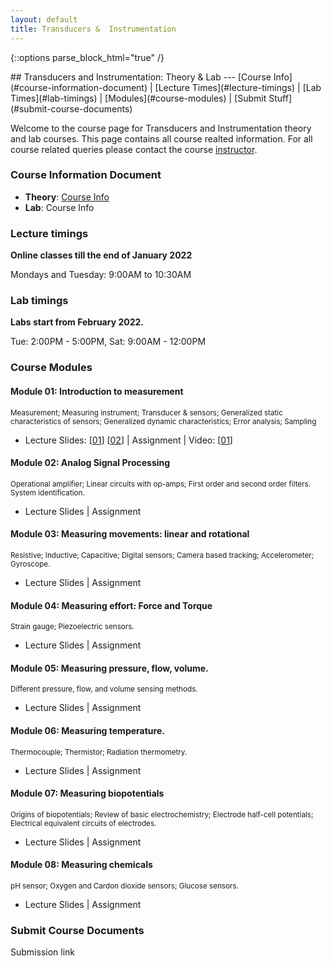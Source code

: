 ```yaml
---
layout: default
title: Transducers &  Instrumentation
---
```

{::options parse_block_html="true" /}
<div class="well">
## Transducers and Instrumentation: Theory & Lab
---
[Course Info](#course-information-document) |
[Lecture Times](#lecture-timings) |
[Lab Times](#lab-timings) |
[Modules](#course-modules) |
[Submit Stuff](#submit-course-documents)

Welcome to the course page for Transducers and Instrumentation theory and lab courses. This page contains all course realted information. For all course related queries please contact the course [instructor](mailto:siva82kb@cmcvellore.ac.in).

### Course Information Document
- **Theory**: [Course Info](https://github.com/siva82kb/teaching/raw/master/transducers_and_instrumentation/info/course_info.pdf) 
- **Lab**: Course Info

### Lecture timings
**Online classes till the end of January 2022**

Mondays and Tuesday: 9:00AM to 10:30AM

### Lab timings
**Labs start from February 2022.**

Tue: 2:00PM - 5:00PM, Sat: 9:00AM - 12:00PM

### Course Modules
#### Module 01: Introduction to measurement
<sub>Measurement; Measuring instrument; Transducer & sensors; Generalized static characteristics of sensors; Generalized dynamic characteristics; Error analysis; Sampling</sub>

- Lecture Slides: [[01](https://github.com/siva82kb/teaching/raw/master/transducers_and_instrumentation/lectures/module01-01.pdf)] [[02](https://github.com/siva82kb/teaching/raw/master/transducers_and_instrumentation/lectures/module01-02.pdf)] | 
 Assignment | 
 Video: [[01](https://youtu.be/99bOpjIB8sw)]

#### Module 02: Analog Signal Processing
<sub>Operational amplifier; Linear circuits with op-amps; First order and second order filters. System identification.</sub>

- Lecture Slides | 
  Assignment

#### Module 03: Measuring movements: linear and rotational
<sub>Resistive; Inductive; Capacitive; Digital sensors; Camera based tracking; Accelerometer; Gyroscope.</sub>

- Lecture Slides |
  Assignment

#### Module 04: Measuring effort: Force and Torque
<sub>Strain gauge; Piezoelectric sensors.</sub>

- Lecture Slides | 
  Assignment

#### Module 05: Measuring pressure, flow, volume.
<sub>Different pressure, flow, and volume sensing methods. </sub>

- Lecture Slides | 
  Assignment

#### Module 06: Measuring temperature.
<sub>Thermocouple; Thermistor; Radiation thermometry.</sub>

- Lecture Slides | 
  Assignment

#### Module 07: Measuring biopotentials
<sub>Origins of biopotentials; Review of basic electrochemistry; Electrode half-cell potentials; Electrical equivalent circuits of electrodes.</sub>

- Lecture Slides | 
  Assignment

#### Module 08: Measuring chemicals
<sub>pH sensor; Oxygen and Cardon dioxide sensors; Glucose sensors.</sub>

- Lecture Slides | 
  Assignment


### Submit Course Documents
Submission link

</div>
